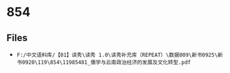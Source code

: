 # 854

## Files

- `F:/中文语料库/【01】读秀\读秀 1.0\读秀补充库（REPEAT）\数据009\新书0925\新书0920\119\854\11985481_儒学与云南政治经济的发展及文化转型.pdf`
